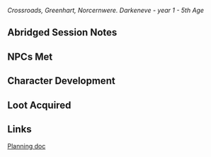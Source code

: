 *Crossroads, Greenhart, Norcernwere. Darkeneve - year 1 - 5th Age* 
## Abridged Session Notes

## NPCs Met
## Character Development
## Loot Acquired
## Links
[Planning doc](https://docs.google.com/document/d/1Xuyam3z7VweYr6H8hAaE1cV7EKJ3LEDh6Ukx3o2wW08/edit?usp=drive_link)
